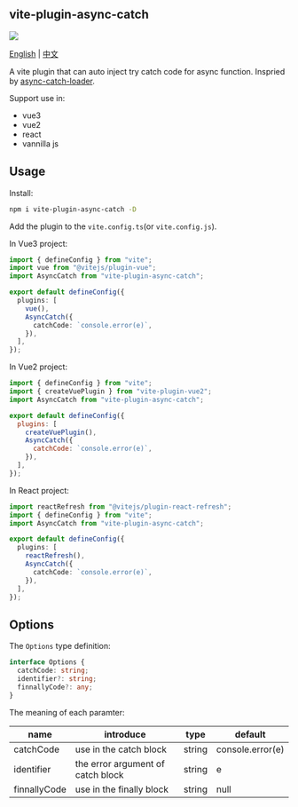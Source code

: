 ## vite-plugin-async-catch

<a href="https://www.npmjs.com/package/vite-plugin-async-catch" target="_blank">
<img src="https://img.shields.io/npm/v/vite-plugin-async-catch"/>
</a>

[English](https://github.com/WJCHumble/vite-plugin-async-catch/blob/main/README.md) | [中文](https://github.com/WJCHumble/vite-plugin-async-catch/blob/main/README-CN.md)

A vite plugin that can auto inject try catch code for async function. Inspried by [async-catch-loader](https://github.com/yeyan1996/async-catch-loader).

Support use in:

- vue3
- vue2
- react
- vannilla js

## Usage

Install:

```bash
npm i vite-plugin-async-catch -D
```

Add the plugin to the `vite.config.ts`(or `vite.config.js`).

In Vue3 project:

```typescript
import { defineConfig } from "vite";
import vue from "@vitejs/plugin-vue";
import AsyncCatch from "vite-plugin-async-catch";

export default defineConfig({
  plugins: [
    vue(),
    AsyncCatch({
      catchCode: `console.error(e)`,
    }),
  ],
});
```

In Vue2 project:

```javascript
import { defineConfig } from "vite";
import { createVuePlugin } from "vite-plugin-vue2";
import AsyncCatch from "vite-plugin-async-catch";

export default defineConfig({
  plugins: [
    createVuePlugin(),
    AsyncCatch({
      catchCode: `console.error(e)`,
    }),
  ],
});
```

In React project:

```typescript
import reactRefresh from "@vitejs/plugin-react-refresh";
import { defineConfig } from "vite";
import AsyncCatch from "vite-plugin-async-catch";

export default defineConfig({
  plugins: [
    reactRefresh(),
    AsyncCatch({
      catchCode: `console.error(e)`,
    }),
  ],
});
```

## Options

The `Options` type definition:

```typescript
interface Options {
  catchCode: string;
  identifier?: string;
  finnallyCode?: any;
}
```

The meaning of each paramter:

| name         | introduce                         | type   | default          |
| ------------ | --------------------------------- | ------ | ---------------- |
| catchCode    | use in the catch block            | string | console.error(e) |
| identifier   | the error argument of catch block | string | e                |
| finnallyCode | use in the finally block          | string | null             |
